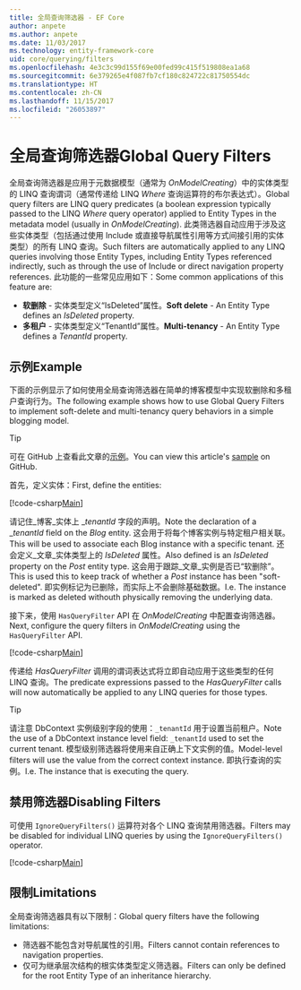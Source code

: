 ```yaml
---
title: 全局查询筛选器 - EF Core
author: anpete
ms.author: anpete
ms.date: 11/03/2017
ms.technology: entity-framework-core
uid: core/querying/filters
ms.openlocfilehash: 4e3c3c99d155f69e00fed99c415f519808ea1a68
ms.sourcegitcommit: 6e379265e4f087fb7cf180c824722c81750554dc
ms.translationtype: HT
ms.contentlocale: zh-CN
ms.lasthandoff: 11/15/2017
ms.locfileid: "26053897"
---
```

# <a name="global-query-filters"></a><span data-ttu-id="35188-102">全局查询筛选器</span><span class="sxs-lookup"><span data-stu-id="35188-102">Global Query Filters</span></span>

<span data-ttu-id="35188-103">全局查询筛选器是应用于元数据模型（通常为 *OnModelCreating*）中的实体类型的 LINQ 查询谓词（通常传递给 LINQ *Where* 查询运算符的布尔表达式）。</span><span class="sxs-lookup"><span data-stu-id="35188-103">Global query filters are LINQ query predicates (a boolean expression typically passed to the LINQ *Where* query operator) applied to Entity Types in the metadata model (usually in *OnModelCreating*).</span></span> <span data-ttu-id="35188-104">此类筛选器自动应用于涉及这些实体类型（包括通过使用 Include 或直接导航属性引用等方式间接引用的实体类型）的所有 LINQ 查询。</span><span class="sxs-lookup"><span data-stu-id="35188-104">Such filters are automatically applied to any LINQ queries involving those Entity Types, including Entity Types referenced indirectly, such as through the use of Include or direct navigation property references.</span></span> <span data-ttu-id="35188-105">此功能的一些常见应用如下：</span><span class="sxs-lookup"><span data-stu-id="35188-105">Some common applications of this feature are:</span></span>

* <span data-ttu-id="35188-106">**软删除** - 实体类型定义“IsDeleted”属性。</span><span class="sxs-lookup"><span data-stu-id="35188-106">**Soft delete** - An Entity Type defines an *IsDeleted* property.</span></span>
* <span data-ttu-id="35188-107">**多租户** - 实体类型定义“TenantId”属性。</span><span class="sxs-lookup"><span data-stu-id="35188-107">**Multi-tenancy** - An Entity Type defines a *TenantId* property.</span></span>

## <a name="example"></a><span data-ttu-id="35188-108">示例</span><span class="sxs-lookup"><span data-stu-id="35188-108">Example</span></span>

<span data-ttu-id="35188-109">下面的示例显示了如何使用全局查询筛选器在简单的博客模型中实现软删除和多租户查询行为。</span><span class="sxs-lookup"><span data-stu-id="35188-109">The following example shows how to use Global Query Filters to implement soft-delete and multi-tenancy query behaviors in a simple blogging model.</span></span>

> [!TIP]
> <span data-ttu-id="35188-110">可在 GitHub 上查看此文章的[示例](https://github.com/aspnet/EntityFrameworkCore/tree/dev/samples/QueryFilters)。</span><span class="sxs-lookup"><span data-stu-id="35188-110">You can view this article's [sample](https://github.com/aspnet/EntityFrameworkCore/tree/dev/samples/QueryFilters) on GitHub.</span></span>

<span data-ttu-id="35188-111">首先，定义实体：</span><span class="sxs-lookup"><span data-stu-id="35188-111">First, define the entities:</span></span>

[!code-csharp[Main](../../../efcore-dev/samples/QueryFilters/Program.cs#Entities)]

<span data-ttu-id="35188-112">请记住_博客_实体上 __tenantId_ 字段的声明。</span><span class="sxs-lookup"><span data-stu-id="35188-112">Note the declaration of a __tenantId_ field on the _Blog_ entity.</span></span> <span data-ttu-id="35188-113">这会用于将每个博客实例与特定租户相关联。</span><span class="sxs-lookup"><span data-stu-id="35188-113">This will be used to associate each Blog instance with a specific tenant.</span></span> <span data-ttu-id="35188-114">还会定义_文章_实体类型上的 _IsDeleted_ 属性。</span><span class="sxs-lookup"><span data-stu-id="35188-114">Also defined is an _IsDeleted_ property on the _Post_ entity type.</span></span> <span data-ttu-id="35188-115">这会用于跟踪_文章_实例是否已“软删除”。</span><span class="sxs-lookup"><span data-stu-id="35188-115">This is used this to keep track of whether a _Post_ instance has been "soft-deleted".</span></span> <span data-ttu-id="35188-116">即实例标记为已删除，而实际上不会删除基础数据。</span><span class="sxs-lookup"><span data-stu-id="35188-116">I.e. The instance is marked as deleted withouth physically removing the underlying data.</span></span>

<span data-ttu-id="35188-117">接下来，使用 ```HasQueryFilter``` API 在 _OnModelCreating_ 中配置查询筛选器。</span><span class="sxs-lookup"><span data-stu-id="35188-117">Next, configure the query filters in _OnModelCreating_ using the ```HasQueryFilter``` API.</span></span>

[!code-csharp[Main](../../../efcore-dev/samples/QueryFilters/Program.cs#Configuration)]

<span data-ttu-id="35188-118">传递给 _HasQueryFilter_ 调用的谓词表达式将立即自动应用于这些类型的任何 LINQ 查询。</span><span class="sxs-lookup"><span data-stu-id="35188-118">The predicate expressions passed to the _HasQueryFilter_ calls will now automatically be applied to any LINQ queries for those types.</span></span>

> [!TIP]
> <span data-ttu-id="35188-119">请注意 DbContext 实例级别字段的使用：```_tenantId``` 用于设置当前租户。</span><span class="sxs-lookup"><span data-stu-id="35188-119">Note the use of a DbContext instance level field: ```_tenantId``` used to set the current tenant.</span></span> <span data-ttu-id="35188-120">模型级别筛选器将使用来自正确上下文实例的值。</span><span class="sxs-lookup"><span data-stu-id="35188-120">Model-level filters will use the value from the correct context instance.</span></span> <span data-ttu-id="35188-121">即执行查询的实例。</span><span class="sxs-lookup"><span data-stu-id="35188-121">I.e. The instance that is executing the query.</span></span>

## <a name="disabling-filters"></a><span data-ttu-id="35188-122">禁用筛选器</span><span class="sxs-lookup"><span data-stu-id="35188-122">Disabling Filters</span></span>

<span data-ttu-id="35188-123">可使用 ```IgnoreQueryFilters()``` 运算符对各个 LINQ 查询禁用筛选器。</span><span class="sxs-lookup"><span data-stu-id="35188-123">Filters may be disabled for individual LINQ queries by using the ```IgnoreQueryFilters()``` operator.</span></span>

[!code-csharp[Main](../../../efcore-dev/samples/QueryFilters/Program.cs#IgnoreFilters)]

## <a name="limitations"></a><span data-ttu-id="35188-124">限制</span><span class="sxs-lookup"><span data-stu-id="35188-124">Limitations</span></span>

<span data-ttu-id="35188-125">全局查询筛选器具有以下限制：</span><span class="sxs-lookup"><span data-stu-id="35188-125">Global query filters have the following limitations:</span></span>

* <span data-ttu-id="35188-126">筛选器不能包含对导航属性的引用。</span><span class="sxs-lookup"><span data-stu-id="35188-126">Filters cannot contain references to navigation properties.</span></span>
* <span data-ttu-id="35188-127">仅可为继承层次结构的根实体类型定义筛选器。</span><span class="sxs-lookup"><span data-stu-id="35188-127">Filters can only be defined for the root Entity Type of an inheritance hierarchy.</span></span>
